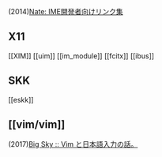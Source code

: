 (2014)[Nate: IME開発者向けリンク集](https://nathancorvussolis.blogspot.com/2014/10/link-list-for-ime-developers.html)

## X11
[[XIM]]
[[uim]]
[[im_module]]
[[fcitx]]
[[ibus]]

## SKK
[[eskk]]

## [[vim/vim]]
(2017)[Big Sky :: Vim と日本語入力の話。](https://mattn.kaoriya.net/software/vim/20170905113330.htm)
